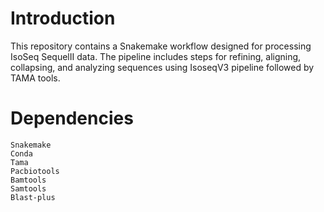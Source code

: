 # Introduction
This repository contains a Snakemake workflow designed for processing IsoSeq SequelII data. The pipeline includes steps for refining, aligning, collapsing, and analyzing sequences using IsoseqV3 pipeline followed by TAMA tools.

# Dependencies

    Snakemake
    Conda
    Tama
    Pacbiotools
    Bamtools
    Samtools
    Blast-plus
